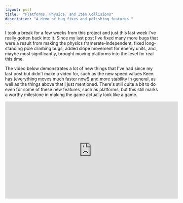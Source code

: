 ```yaml
---
layout: post
title:  "Platforms, Physics, and Item Collisions"
description: "A demo of bug fixes and polishing features."
---
```

I took a break for a few weeks from this project and just this last week I've
really gotten back into it. Since my last post I've fixed many more bugs that
were a result from making the physics framerate-independent, fixed
long-standing pole climbing bugs, added slope movement for enemy units, and,
maybe most significantly, brought moving platforms into the level for real
this time.

The video below demonstrates a lot of new things that I've had since my last
post but didn't make a video for, such as the new speed values Keen has
(everything moves much faster now!) and more stability in general, as well as
the things above that I just mentioned. There's still quite a bit to do even
for some of these new features, such as platforms, but this still marks a
worthy milestone in making the game actually look like a game.

<iframe width="560" height="315" src="https://www.youtube.com/embed/3X46qPHfmpc" frameborder="0" allowfullscreen></iframe>
